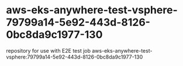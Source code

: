 # aws-eks-anywhere-test-vsphere-79799a14-5e92-443d-8126-0bc8da9c1977-130
repository for use with E2E test job aws-eks-anywhere-test-vsphere:79799a14-5e92-443d-8126-0bc8da9c1977-130
